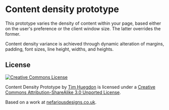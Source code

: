 Content density prototype
=========================

This prototype varies the density of content within your page, based either on the user's preference or the client window size. The latter overrides the former.

Content density variance is achieved through dynamic alteration of margins, padding, font sizes, line height, widths, and heights.

License
-------

<a rel="license" href="http://creativecommons.org/licenses/by-sa/3.0/"><img
alt="Creative Commons License" style="border-width:0"
src="http://i.creativecommons.org/l/by-sa/3.0/88x31.png" /></a>

<span xmlns:dct="http://purl.org/dc/terms/"
href="http://purl.org/dc/dcmitype/InteractiveResource" property="dct:title"
rel="dct:type">Content Density Prototype</span> by <a
xmlns:cc="http://creativecommons.org/ns#" href="http://timhuegdon.com"
property="cc:attributionName" rel="cc:attributionURL">Tim Huegdon</a> is
licensed under a <a rel="license"
href="http://creativecommons.org/licenses/by-sa/3.0/">Creative Commons
Attribution-ShareAlike 3.0 Unported License</a>.

Based on a work at <a xmlns:dct="http://purl.org/dc/terms/"
href="http://nefariousdesigns.co.uk"
rel="dct:source">nefariousdesigns.co.uk</a>.